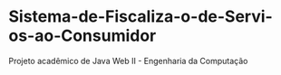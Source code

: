 # Sistema-de-Fiscaliza-o-de-Servi-os-ao-Consumidor
Projeto acadêmico de Java Web II - Engenharia da Computação
